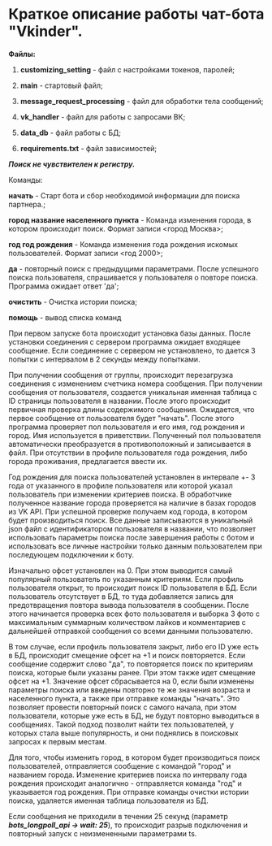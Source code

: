 # Краткое описание работы чат-бота "Vkinder". 

**Файлы:**

1. **customizing_setting** - файл с настройками токенов, паролей;

2. **main** - стартовый файл;

3. **message_request_processing** - файл для обработки тела сообщений;

4. **vk_handler** - файл для работы с запросами ВК;

5. **data_db** - файл работы с БД;

6. **requirements.txt** - файл зависимостей;



**_Поиск не чувствителен к регистру._**



Команды:
                  
**начать** - Старт бота и сбор необходимой информации для поиска партнера.;

**город название населенного пункта** - Команда изменения города, в котором происходит поиск. Формат записи <город Москва>;

**год год рождения** - Команда изменения года рождения искомых пользователей. Формат записи <год 2000>;
                                         
**да** - повторный поиск с предыдущими параметрами. После успешного поиска пользователя, спрашивается у пользователя о
       повторе поиска. Программа ожидает ответ 'да';
       
**очистить** - Очистка истории поиска;
       
**помощь** - вывод списка команд



  При первом запуске бота происходит установка базы данных.
После установки соединения с сервером программа ожидает входящее сообщение. Если соединение с сервером не установлено, то дается 3 попытки с интервалом в 2 секунды между попытками.

  При получении сообщения от группы, происходит перезагрузка соединения с изменением счетчика номера сообщения. При получении сообщения от пользователя, создается уникальная именная таблица с ID страницы пользователя в названии. После этого происходит первичная проверка длины содержимого сообщения.
Ожидается, что первое сообщение от пользователя будет "начать". После этого программа проверяет пол пользователя и его имя, год рождения и город. Имя используется в приветствии. Полученный пол пользователя автоматически преобразуется в противоположный и записывается в файл. При отсутствии в профиле пользователя года рождения, либо города проживания, предлагается ввести их.

  Год рождения для поиска пользователей установлен в интервале +- 3 года от указанного в профиле пользователя или которой указал пользователь при изменении критериев поиска. В обработчике полученное название города проверяется на наличие в базах городов из VK API. При успешной проверке получаем код города, в котором будет производиться поиск. Все данные записываются в уникальный json файл с идентификатором пользователя в названии, что позволяет использовать параметры поиска после завершения работы с ботом и использовать все личные настройки только данным пользователем при последующем подключении к боту.

  Изначально офсет установлен на 0. При этом выводится самый популярный пользователь по указанным критериям. Если профиль пользователя открыт, то происходит поиск ID пользователя в БД. Если пользователь отсутствует в БД, то туда добавляется запись для предотвращения повтора вывода пользователя в сообщении. После этого начинается проверка всех фото пользователя и выборка 3 фото с максимальным суммарным количеством лайков и комментариев с дальнейшей отправкой сообщения со всеми данными пользователю. 
  
  В том случае, если профиль пользователя закрыт, либо его ID уже есть в БД, происходит смещение офсет на +1 и поиск повторяется. Если сообщение содержит слово "да", то повторяется поиск по критериям поиска, которые были указаны ранее. При этом также идет смещение офсет на +1. Значение офсет сбрасывается на 0, если были изменены параметры поиска или введены повторно те же значения возраста и населенного пункта, а также при отправке команды "начать". Это позволяет провести повторный поиск с самого начала, при этом пользователи, которые уже есть в БД, не будут повторно выводиться в сообщениях. Такой подход позволит найти тех пользователей, у которых стала выше популярность, и они поднялись в поисковых запросах к первым местам.

  Для того, чтобы изменить город, в котором будет производиться поиск пользователей, отправляется сообщение с командой "город" и названием города. Изменение критериев поиска по интервалу года рождения происходит аналогично - отправляется команда "год" и указывается год рождения.
При отправке команды очистки истории поиска, удаляется именная таблица пользователя из БД.

  Если сообщения не приходили в течении 25 секунд (параметр **_bots_longpoll_api -> wait: 25_**), то происходит разрыв подключения и повторный запуск с неизмененными параметрами ts.


